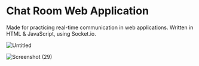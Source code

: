 # Chat Room Web Application

Made for practicing real-time communication in web applications.
Written in HTML & JavaScript, using Socket.io.

![Untitled](https://user-images.githubusercontent.com/46415136/99100077-fdc0b180-25e3-11eb-9329-69984ffa653f.png)

![Screenshot (29)](https://user-images.githubusercontent.com/46415136/99100173-2052ca80-25e4-11eb-8847-d68621d0dd67.png)
